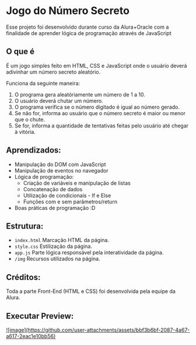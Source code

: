 <h1>Jogo do Número Secreto</h1>
<p>Esse projeto foi desenvolvido durante curso da Alura+Oracle com a finalidade de aprender lógica de programação através de JavaScript</p>
<h2>O que é</h2>
	<p>É um jogo simples feito em HTML, CSS e JavaScript onde o usuário deverá adivinhar um número secreto aleatório.</p>
	Funciona da seguinte maneira:
	  <ol>
			<li>O programa gera aleatóriamente um número de 1 a 10.</li>
			<li>O usuário deverá chutar um número.</li>
			<li>O programa verifica se o número digitado é igual ao número gerado.</li>
			<li>Se não for, informa ao usuário que o número secreto é maior ou menor que o chute.</li>
			<li>Se for, informa a quantidade de tentativas feitas pelo usuário até chegar à vitória.</li>
	  </ol>

<h2>Aprendizados:</h2>
 <ul>
	 <li>Manipulação do DOM com JavaScript</li>
	 <li>Manipulação de eventos no navegador</li>
	 <li>
		 Lógica de programação:
		 <ul>
			 <li>Criação de variáveis e manipulação de listas</li>
			 <li>Concatenação de dados</li>
			 <li>Utilização de condicionais - If e Else</li>
			 <li>Funções com e sem parâmetros/return</li>
		 </ul>
	 </li>
	 <li>Boas práticas de programação :D</li>
 </ul>
 
<h2>Estrutura:</h2>
	<ul>
		<li><code>index.html</code> Marcação HTML da página.</li>
	 	<li><code>style.css</code> Estilização da página.</li>
	  	<li><code>app.js</code> Parte lógica responsável pela interatividade da página.</li>
	   	<li><code>/img</code> Recursos utilizados na página.</li>
	</ul>
 
<h2>Créditos:</h2>
 Toda a parte Front-End (HTML e CSS) foi desenvolvida pela equipe da Alura.

<h2>Executar Preview:</h2>
 <a href='https://jogo-do-numero-secreto-wheat-nu.vercel.app'>![image](https://github.com/user-attachments/assets/bbf3b6bf-2087-4a67-a617-2eac1e10bb56)</a>
